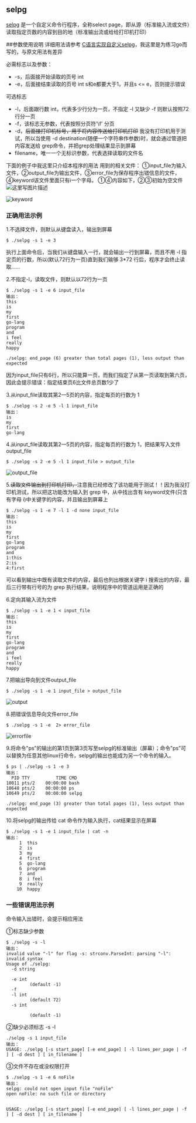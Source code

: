 ## selpg
[selpg](https://www.ibm.com/developerworks/cn/linux/shell/clutil/index.html) 是一个自定义命令行程序，全称select page，即从源（标准输入流或文件）读取指定页数的内容到目的地（标准输出流或给给打印机打印）

##参数使用说明
详细用法请参考 [C语言实现自定义selpg](https://www.ibm.com/developerworks/cn/linux/shell/clutil/index.html)，我这里是为练习go而写的，与原文用法有差异

必需标志以及参数：

 - -s，后面接开始读取的页号 int
 - -e，后面接结束读取的页号 int
 s和e都要大于1，并且s <= e，否则提示错误

可选标志

 - -l，后面跟行数 int，代表多少行分为一页，不指定 -l 又缺少 -f 则默认按照72行分一页
 - -f，该标志无参数，代表按照分页符'\f' 分页
 - -d，~~后面接打印机标号，用于将内容传送给打印机打印~~ 我没有打印机用于测试，所以当使用 -d destination(随便一个字符串作参数)时，就会通过管道把内容发送给 grep命令，并把grep处理结果显示到屏幕
 - filename，唯一一个无标识参数，代表选择读取的文件名


下面的例子中我这里只介绍本程序的用法
用到的相关文件：
①input_file为输入文件，②output_file为输出文件，③error_file为保存程序出错信息的文件，④keyword该文件里面只有i一个字母。
①④内容如下，②③初始为空文件
![这里写图片描述](http://img.blog.csdn.net/20171017200609513?watermark/2/text/aHR0cDovL2Jsb2cuY3Nkbi5uZXQvSDEyNTkwNDAwMzI3/font/5a6L5L2T/fontsize/400/fill/I0JBQkFCMA==/dissolve/70/gravity/SouthEast)

![keyword](http://img.blog.csdn.net/20171017211317166?watermark/2/text/aHR0cDovL2Jsb2cuY3Nkbi5uZXQvSDEyNTkwNDAwMzI3/font/5a6L5L2T/fontsize/400/fill/I0JBQkFCMA==/dissolve/70/gravity/SouthEast)


### 正确用法示例


1.不选择文件，则默认从键盘读入，输出到屏幕
```
$ ./selpg -s 1 -e 3
```
执行上面命令后，当我们从键盘输入一行，就会输出一行到屏幕，而且不用 -l 指定页的行数，所以(默认72行为一页)直到我们输够 3*72 行后，程序才会终止读取……


2.不指定-l，读取文件，则默认以72行为一页
```
$ ./selpg -s 1 -e 6 input_file
输出：
this
is
my
first
go-lang
program
and
i feel
really
happy

./selpg: end_page (6) greater than total pages (1), less output than expected
```
因为input_file只有6行，所以只能算一页，而我们指定了从第一页读取到第六页，因此会提示错误：指定结束页6比文件总页数1少了


 3.从input_file读取其第2—5页的内容，指定每页的行数为 1

```
$ ./selpg -s 2 -e 5 -l 1 input_file
输出：
is
my
first
go-lang
```


4.从input_file读取其第2—5页的内容，指定每页的行数为 1，把结果写入文件output_file

```
$ ./selpg -s 2 -e 5 -l 1 input_file > output_file
```
![output_file](http://img.blog.csdn.net/20171017201532760?watermark/2/text/aHR0cDovL2Jsb2cuY3Nkbi5uZXQvSDEyNTkwNDAwMzI3/font/5a6L5L2T/fontsize/400/fill/I0JBQkFCMA==/dissolve/70/gravity/SouthEast)


5.~~读取文件输出到打印机打印，~~注意我已经修改了该功能用于测试！！因为我没打印机测试，所以把这功能改为输入到 grep 中，从中找出含有 keyword文件(只含有字母 i)中关键字的内容，并且输出到屏幕上
 
```
$ ./selpg -s 1 -e 7 -l 1 -d none input_file
输出：
this
is
my
first
go-lang
program
and
1:this
2:is
4:first
```
可以看到输出中既有读取文件的内容，最后也列出根据关键字 i 搜索出的内容，最后三行带有行号的为 grep 执行结果，说明程序中的管道运用是正确的


6.定向其输入流为文件

```
$ ./selpg -s 1 -e 1 < input_file
输出：
this
is
my
first
go-lang
program
and
i feel
really
happy
```

7.把输出导向到文件output_file

```
$ ./selpg -s 1 -e 1 input_file > output_file
```
![output](http://img.blog.csdn.net/20171017212940746?watermark/2/text/aHR0cDovL2Jsb2cuY3Nkbi5uZXQvSDEyNTkwNDAwMzI3/font/5a6L5L2T/fontsize/400/fill/I0JBQkFCMA==/dissolve/70/gravity/SouthEast)


8.把错误信息导向文件error_file

```
$ ./selpg -s 1 -e  2> error_file
```
![errorfile](http://img.blog.csdn.net/20171017212738806?watermark/2/text/aHR0cDovL2Jsb2cuY3Nkbi5uZXQvSDEyNTkwNDAwMzI3/font/5a6L5L2T/fontsize/400/fill/I0JBQkFCMA==/dissolve/70/gravity/SouthEast)


9.将命令"ps"的输出的第1页到第3页写至selpg的标准输出（屏幕）；命令"ps"可以替换为任意其他linux行命令，selpg的输出也能成为另一个命令的输入。

```
$ ps | ./selpg -s 1 -e 3
输出：
  PID TTY          TIME CMD
10011 pts/2    00:00:00 bash
10648 pts/2    00:00:00 ps
10649 pts/2    00:00:00 selpg

./selpg: end_page (3) greater than total pages (1), less output than expected
```


10.将selpg的输出传给 cat 命令作为输入执行，cat结果显示在屏幕

```
$ ./selpg -s 1 -e 1 input_file | cat -n
输出：
     1  this
     2  is
     3  my
     4  first
     5  go-lang
     6  program
     7  and
     8  i feel
     9  really
    10  happy
```

### 一些错误用法示例
命令输入出错时，会提示相应用法

①标志缺少参数
```
$ ./selpg -s -l
输出：
invalid value "-l" for flag -s: strconv.ParseInt: parsing "-l": invalid syntax
Usage of ./selpg:
  -d string

  -e int
         (default -1)
  -f
  -l int
         (default 72)
  -s int

         (default -1)
```

②缺少必须标志 -s -l
```
./selpg -s 1 input_file
输出：
USAGE: ./selpg [-s start_page] [-e end_page] [ -l lines_per_page | -f ] [ -d dest ] [ in_filename ]
```

③文件不存在或没权限打开

```
$ ./selpg -s 1 -e 6 noFile
输出：
selpg: could not open input file "noFile"
open noFile: no such file or directory


USAGE: ./selpg [-s start_page] [-e end_page] [ -l lines_per_page | -f ] [ -d dest ] [ in_filename ]
```


 


